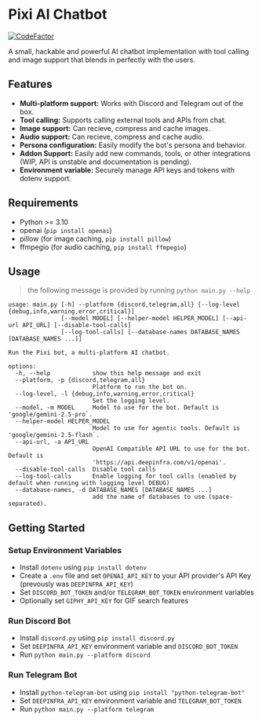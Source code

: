 # Pixi AI Chatbot

[![CodeFactor](https://www.codefactor.io/repository/github/amiralimollaei/pixi-bot/badge)](https://www.codefactor.io/repository/github/amiralimollaei/pixi-bot)

A small, hackable and powerful AI chatbot implementation with tool calling and image support that blends in perfectly with the users.

## Features

- **Multi-platform support:** Works with Discord and Telegram out of the box.
- **Tool calling:** Supports calling external tools and APIs from chat.
- **Image support:** Can recieve, compress and cache images.
- **Audio support:** Can recieve, compress and cache audio.
- **Persona configuration:** Easily modify the bot's persona and behavior.
- **Addon Support:** Easily add new commands, tools, or other integrations (WIP, API is unstable and documentation is pending).
- **Environment variable:** Securely manage API keys and tokens with dotenv support.

## Requirements

- Python >= 3.10
- openai (`pip install openai`)
- pillow (for image caching, `pip install pillow`)
- ffmpegio (for audio caching, `pip install ffmpegio`)

## Usage

> the following message is provided by running `python main.py --help`

```shell
usage: main.py [-h] --platform {discord,telegram,all} [--log-level {debug,info,warning,error,critical}]
               [--model MODEL] [--helper-model HELPER_MODEL] [--api-url API_URL] [--disable-tool-calls]
               [--log-tool-calls] [--database-names DATABASE_NAMES [DATABASE_NAMES ...]]

Run the Pixi bot, a multi-platform AI chatbot.

options:
  -h, --help            show this help message and exit
  --platform, -p {discord,telegram,all}
                        Platform to run the bot on.
  --log-level, -l {debug,info,warning,error,critical}
                        Set the logging level.
  --model, -m MODEL     Model to use for the bot. Default is 'google/gemini-2.5-pro`.
  --helper-model HELPER_MODEL
                        Model to use for agentic tools. Default is 'google/gemini-2.5-flash`.
  --api-url, -a API_URL
                        OpenAI Compatible API URL to use for the bot. Default is
                        'https://api.deepinfra.com/v1/openai'.
  --disable-tool-calls  Disable tool calls
  --log-tool-calls      Enable logging for tool calls (enabled by default when running with logging level DEBUG)
  --database-names, -d DATABASE_NAMES [DATABASE_NAMES ...]
                        add the name of databases to use (space-separated).
```

## Getting Started

### Setup Environment Variables

- Install `dotenv` using `pip install dotenv`
- Create a `.env` file and set `OPENAI_API_KEY` to your API provider's API Key (prevously was `DEEPINFRA_API_KEY`)
- Set `DISCORD_BOT_TOKEN` and/or `TELEGRAM_BOT_TOKEN` environment variables
- Optionally set `GIPHY_API_KEY` for GIF search features

### Run Discord Bot

- Install `discord.py` using `pip install discord.py`
- Set `DEEPINFRA_API_KEY` environment variable and `DISCORD_BOT_TOKEN`
- Run `python main.py --platform discord`

### Run Telegram Bot

- Install `python-telegram-bot` using `pip install "python-telegram-bot"`
- Set `DEEPINFRA_API_KEY` environment variable and `TELEGRAM_BOT_TOKEN`
- Run `python main.py --platform telegram`
